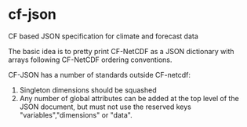 # cf-json
CF based JSON specification for climate and forecast data

The basic idea is to pretty print CF-NetCDF as a JSON dictionary with arrays following CF-NetCDF ordering conventions. 

CF-JSON has a number of standards outside CF-netcdf:
1. Singleton dimensions should be squashed
2. Any number of global attributes can be added at the top level of the JSON document, but must not use the reserved keys "variables","dimensions" or "data".
